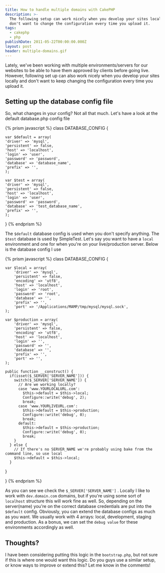 ```yaml
---
title: How to handle multiple domains with CakePHP
description: >-
  The following setup can work nicely when you develop your sites locally and
  don't want to change the configuration every time you upload it.
tags:
  - cakephp
  - php
publishDate: 2011-05-22T00:00:00.000Z
layout: post
header: multiple-domains.gif
---
```


Lately, we've been working with multiple environments/servers for our websites to be able to have them approved by clients before going live. However, following set up can also work nicely when you develop your sites locally and don't want to keep changing the configuration every time you upload it.

## Setting up the database config file

So, what changes in your config? Not all that much. Let's have a look at the default database.php config file

{% prism javascript %}
class DATABASE_CONFIG {

    var $default = array(
    'driver' => 'mysql',
    'persistent' => false,
    'host' => 'localhost',
    'login' => 'user',
    'password' => 'password',
    'database' => 'database_name',
    'prefix' => '',
    );

    var $test = array(
    'driver' => 'mysql',
    'persistent' => false,
    'host' => 'localhost',
    'login' => 'user',
    'password' => 'password',
    'database' => 'test_database_name',
    'prefix' => '',
    );
}
{% endprism %}

The `$default` database config is used when you don't specify anything. The `$test` database is used by SimpleTest. Let's say you want to have a `local` environment and one for when you're on your live/production server. Below is the database config I use

{% prism javascript %}
class DATABASE_CONFIG {

    var $local = array(
        'driver' => 'mysql',
        'persistent' => false,
        'encoding' => 'utf8',
        'host' => 'localhost',
        'login' => 'root',
        'password' => 'root',
        'database' => '',
        'prefix' => '',
        'port' => '/Applications/MAMP/tmp/mysql/mysql.sock',
    );

    var $production = array(
        'driver' => 'mysql',
        'persistent' => false,
        'encoding' => 'utf8',
        'host' => 'localhost',
        'login' => '',
        'password' => '',
        'database' => '',
        'prefix' => '',
        'port' => '',
    );

    public function __construct() {
      if(isset($_SERVER['SERVER_NAME'])) {
        switch($_SERVER['SERVER_NAME']) {
          // Are we working locally?
          case 'www.YOURLOCALURL.com':
            $this->default = $this->local;
            Configure::write('debug', 2);
            break;
          case 'www.YOURLIVEURL.com':
            $this->default = $this->production;
            Configure::write('debug', 0);
            break;
          default:
            $this->default = $this->production;
            Configure::write('debug', 0);
            break;
        }
      } else {
        // If there's no SERVER_NAME we're probably using bake from the command line, so use local
        $this->default = $this->local;
      }
  }

}
{% endprism %}

As you can see we check the `$_SERVER['SERVER_NAME']` . Locally I like to work with `dev.domain.com` domains, but if you're using some sort of `localhost` structure this will work fine as well. So, depending on the server(name) you're on the correct database credentials are put into the `$default` config. Obviously, you can extend the database configs as much as you want. We usually work with 4 arrays: local, development, staging and production. As a bonus, we can set the `debug value` for these environments accordingly as well.

## Thoughts?

I have been considering putting this logic in the `bootstrap.php`, but not sure if this is where one would want this logic. Do you guys use a similar setup, or know ways to improve or extend this? Let me know in the comments!
